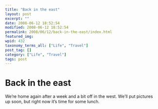 ```yaml
---
title: "Back in the east"
layout: post
excerpt: ""
date: 2008-06-12 18:52:54
modified: 2008-06-12 18:52:54
permalink: 2008/06/12/back-in-the-east/index.html
featured_img: 
wpid: 432
taxonomy_terms_all: ["Life", "Travel"]
post_tag: []
category: ["Life", "Travel"]
tags: post
---
```


# Back in the east

We’re home again after a week and a bit off in the west. We’ll put pictures up soon, but right now it’s time for some lunch.